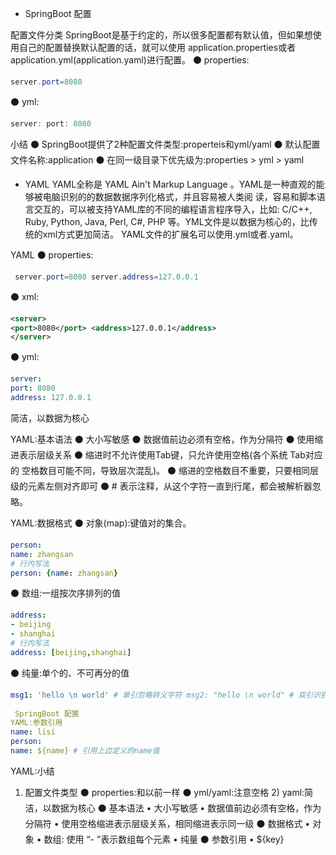 * SpringBoot 配置

配置文件分类
SpringBoot是基于约定的，所以很多配置都有默认值，但如果想使用自己的配置替换默认配置的话，就可以使用 application.properties或者application.yml(application.yaml)进行配置。
⚫ properties:
```java
server.port=8080
```
⚫ yml:
```java
server: port: 8080
```
小结
⚫ SpringBoot提供了2种配置文件类型:properteis和yml/yaml ⚫ 默认配置文件名称:application
⚫ 在同一级目录下优先级为:properties > yml > yaml


* YAML
YAML全称是 YAML Ain't Markup Language 。YAML是一种直观的能够被电脑识别的的数据数据序列化格式，并且容易被人类阅 读，容易和脚本语言交互的，可以被支持YAML库的不同的编程语言程序导入，比如: C/C++, Ruby, Python, Java, Perl, C#, PHP 等。YML文件是以数据为核心的，比传统的xml方式更加简洁。
YAML文件的扩展名可以使用.yml或者.yaml。

YAML
⚫ properties:
```java
 server.port=8080 server.address=127.0.0.1 
```
⚫ xml:
```xml
<server>
<port>8080</port> <address>127.0.0.1</address>
</server>
```
⚫ yml:
```yml
server:
port: 8080
address: 127.0.0.1
```
简洁，以数据为核心

YAML:基本语法
⚫ 大小写敏感
⚫ 数据值前边必须有空格，作为分隔符
⚫ 使用缩进表示层级关系
⚫ 缩进时不允许使用Tab键，只允许使用空格(各个系统 Tab对应的 空格数目可能不同，导致层次混乱)。 ⚫ 缩进的空格数目不重要，只要相同层级的元素左侧对齐即可
⚫ # 表示注释，从这个字符一直到行尾，都会被解析器忽略。


YAML:数据格式
⚫ 对象(map):键值对的集合。
```yml
person:
name: zhangsan
# 行内写法
person: {name: zhangsan}
```
⚫ 数组:一组按次序排列的值
```yml
address:
- beijing
- shanghai
# 行内写法
address: [beijing,shanghai]
```
⚫ 纯量:单个的、不可再分的值
```yml
msg1: 'hello \n world' # 单引忽略转义字符 msg2: "hello \n world" # 双引识别转义字符
  
 SpringBoot 配置
YAML:参数引用
name: lisi
person:
name: ${name} # 引用上边定义的name值
```

YAML:小结
1) 配置文件类型
⚫ properties:和以前一样
⚫ yml/yaml:注意空格 2) yaml:简洁，以数据为核心
⚫ 基本语法
• 大小写敏感
• 数据值前边必须有空格，作为分隔符
• 使用空格缩进表示层级关系，相同缩进表示同一级 ⚫ 数据格式
• 对象
• 数组: 使用 “- ”表示数组每个元素
• 纯量
⚫ 参数引用
• ${key}